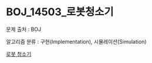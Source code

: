 # BOJ_14503_로봇청소기
문제 출처 : BOJ

알고리즘 분류 : 구현(Implementation), 시뮬레이션(Simulation)

[로봇 청소기](https://www.acmicpc.net/problem/14503)